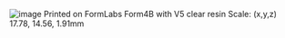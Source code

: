 ![image](https://github.com/user-attachments/assets/8f65a805-e473-4290-bc5d-c4d08ce17ba9)
Printed on FormLabs Form4B with V5 clear resin
Scale:
(x,y,z) 17.78, 14.56, 1.91mm 
